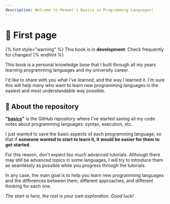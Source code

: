 ```yaml
---
description: Welcome to Moxwel's Basics in Programming Languages!
---
```


# 👋 First page

{% hint style="warning" %}
This book is in **development**. Check frequently for changes!
{% endhint %}

This book is a personal knowledge base that I built through all my years learning programming languages and my university career.

I'd like to share with you what I've learned, and the way I learned it. I'm sure this will help many who want to learn new programming languages in the easiest and most understandable way possible.

## 📓 About the repository

**"**[**basics**](https://github.com/moxwel/basics)**"** is the GitHub repository where I've started saving all my code notes about programming languages: syntax, execution, etc.

I just wanted to save the basic aspects of each programming language, so that if **someone wanted to start to learn it, it would be easier for them to get started**.

For this reason, don't expect too much advanced tutorials. Although there may still be advanced topics in some languages, I will try to introduce them as seamlessly as possible while you progress through the tutorials.

In any case, the main goal is to help you learn new programming languages and the differences between them, different approaches, and different thinking for each one.

_The start is here, the rest is your own exploration. Good luck!_
